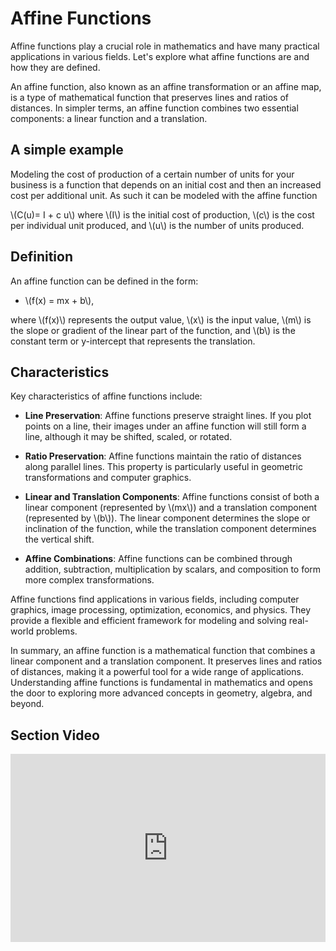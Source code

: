 # Affine Functions 

Affine functions play a crucial role in mathematics and have many practical applications in various fields. Let's explore what affine functions are and how they are defined.

An affine function, also known as an affine transformation or an affine map, is a type of mathematical function that preserves lines and ratios of distances. In simpler terms, an affine function combines two essential components: a linear function and a translation.

## A simple example

Modeling the cost of production of a certain number of units for your business is a function that depends on an initial cost and then an increased cost per additional unit. As such it can be modeled with the affine function

\\(C(u)= I + c u\\) where \\(I\\) is the initial cost of production, \\(c\\) is the cost per individual unit produced, and \\(u\\) is the number of units produced.

## Definition 

An affine function can be defined in the form:

- \\(f(x) = mx + b\\),

where \\(f(x)\\) represents the output value, \\(x\\) is the input value, \\(m\\) is the slope or gradient of the linear part of the function, and \\(b\\) is the constant term or y-intercept that represents the translation.

## Characteristics
Key characteristics of affine functions include:

- **Line Preservation**: Affine functions preserve straight lines. If you plot points on a line, their images under an affine function will still form a line, although it may be shifted, scaled, or rotated.

- **Ratio Preservation**: Affine functions maintain the ratio of distances along parallel lines. This property is particularly useful in geometric transformations and computer graphics.

- **Linear and Translation Components**: Affine functions consist of both a linear component (represented by \\(mx\\)) and a translation component (represented by \\(b\\)). The linear component determines the slope or inclination of the function, while the translation component determines the vertical shift.

- **Affine Combinations**: Affine functions can be combined through addition, subtraction, multiplication by scalars, and composition to form more complex transformations.

Affine functions find applications in various fields, including computer graphics, image processing, optimization, economics, and physics. They provide a flexible and efficient framework for modeling and solving real-world problems.

In summary, an affine function is a mathematical function that combines a linear component and a translation component. It preserves lines and ratios of distances, making it a powerful tool for a wide range of applications. Understanding affine functions is fundamental in mathematics and opens the door to exploring more advanced concepts in geometry, algebra, and beyond.

## Section Video

<div style="position: relative; padding-bottom: 59.73451327433629%; height: 0;"><iframe src="https://youtube.com/embed/kfPCDQPnyf4" frameborder="0" webkitallowfullscreen mozallowfullscreen allowfullscreen style="position: absolute; top: 0; left: 0; width: 100%; height: 100%;"></iframe></div>